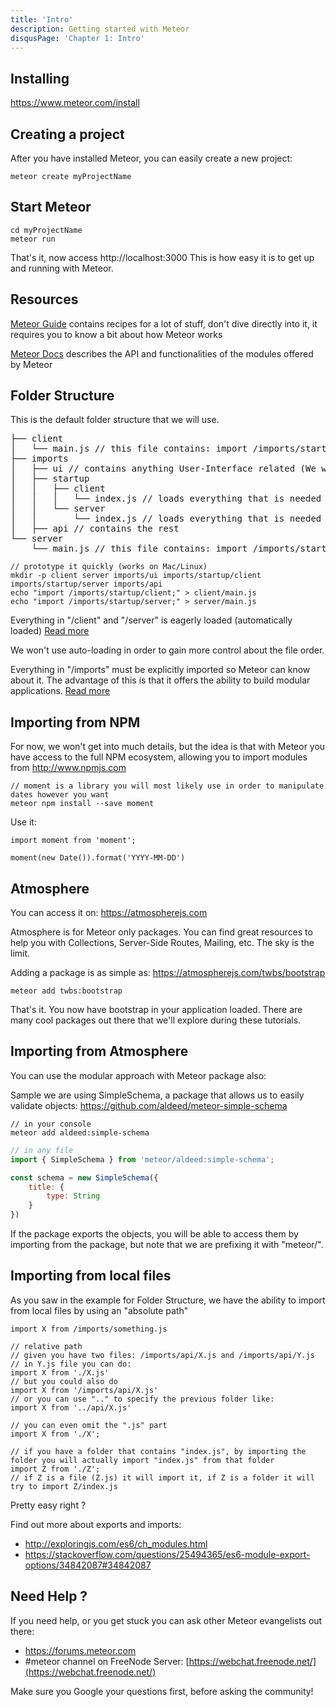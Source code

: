 ```yaml
---
title: 'Intro'
description: Getting started with Meteor
disqusPage: 'Chapter 1: Intro'
---
```


## Installing

https://www.meteor.com/install

## Creating a project

After you have installed Meteor, you can easily create a new project:

```
meteor create myProjectName
```

## Start Meteor

```
cd myProjectName
meteor run
```

That's it, now access http://localhost:3000
This is how easy it is to get up and running with Meteor.

## Resources

[Meteor Guide](https://guide.meteor.com) contains recipes for a lot of stuff, don't dive directly into it, it requires you to know a bit about how Meteor works

[Meteor Docs](https://guide.meteor.com) describes the API and functionalities of the modules offered by Meteor

## Folder Structure

This is the default folder structure that we will use.

<pre>
├── client 
│   └── main.js // this file contains: import /imports/startup/client
├── imports
│   ├── ui // contains anything User-Interface related (We won't cover UI in this Chapter)
│   ├── startup
│   │   ├── client
│   │   │   └── index.js // loads everything that is needed for the client to function (ex: routes, jQuery plugins, css, anything concerning the client)
│   │   └── server
│   │       └── index.js // loads everything that is needed for the server to function
│   ├── api // contains the rest
└── server 
    └── main.js // this file contains: import /imports/startup/server
</pre>

```
// prototype it quickly (works on Mac/Linux)
mkdir -p client server imports/ui imports/startup/client imports/startup/server imports/api
echo "import /imports/startup/client;" > client/main.js
echo "import /imports/startup/server;" > server/main.js
```


Everything in "/client" and "/server" is eagerly loaded (automatically loaded) [Read more](https://guide.meteor.com/structure.html#load-order) 

We won't use auto-loading in order to gain more control about the file order.

Everything in "/imports" must be explicitly imported so Meteor can know about it.
The advantage of this is that it offers the ability to build modular applications.
[Read more](https://danmartensen.svbtle.com/build-better-apps-with-es6-modules)


## Importing from NPM

For now, we won't get into much details, but the idea is that with Meteor you have access to the full NPM ecosystem, allowing you to import
modules from http://www.npmjs.com

```
// moment is a library you will most likely use in order to manipulate dates however you want
meteor npm install --save moment
```

Use it:
```
import moment from 'moment';

moment(new Date()).format('YYYY-MM-DD')
```

## Atmosphere

You can access it on: https://atmospherejs.com

Atmosphere is for Meteor only packages. You can find great resources to help you with Collections, Server-Side Routes, Mailing, etc.
The sky is the limit.

Adding a package is as simple as:
https://atmospherejs.com/twbs/bootstrap

```
meteor add twbs:bootstrap
```

That's it. You now have bootstrap in your application loaded. There are many cool packages out there that we'll explore during these tutorials.

## Importing from Atmosphere
You can use the modular approach with Meteor package also:

Sample we are using SimpleSchema, a package that allows us to easily validate objects:
https://github.com/aldeed/meteor-simple-schema

```
// in your console
meteor add aldeed:simple-schema
```

```js
// in any file
import { SimpleSchema } from 'meteor/aldeed:simple-schema';

const schema = new SimpleSchema({
    title: {
        type: String
    }
})
```

If the package exports the objects, you will be able to access them by importing from the package, but note that we are prefixing it with "meteor/".

## Importing from local files

As you saw in the example for Folder Structure, we have the ability to import from local files by using an "absolute path"
```
import X from /imports/something.js
```

```
// relative path
// given you have two files: /imports/api/X.js and /imports/api/Y.js
// in Y.js file you can do:
import X from './X.js'
// but you could also do
import X from '/imports/api/X.js'
// or you can use ".." to specify the previous folder like:
import X from '../api/X.js'

// you can even omit the ".js" part
import X from './X';

// if you have a folder that contains "index.js", by importing the folder you will actually import "index.js" from that folder
import Z from './Z';
// if Z is a file (Z.js) it will import it, if Z is a folder it will try to import Z/index.js
```

Pretty easy right ?

Find out more about exports and imports:
- http://exploringjs.com/es6/ch_modules.html
- https://stackoverflow.com/questions/25494365/es6-module-export-options/34842087#34842087


## Need Help ?

If you need help, or you get stuck you can ask other Meteor evangelists out there:
- https://forums.meteor.com
- #meteor channel on FreeNode Server: [https://webchat.freenode.net/](https://webchat.freenode.net/)

Make sure you Google your questions first, before asking the community!
